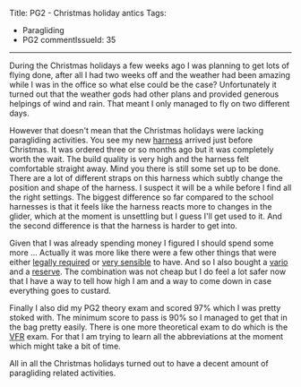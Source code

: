 Title: PG2 - Christmas holiday antics
Tags:
  - Paragliding
  - PG2
commentIssueId: 35
---

During the Christmas holidays a few weeks ago I was planning to get lots of flying done, after all I had two weeks off and the weather had been amazing while I was in the office so what else could be the case? Unfortunately it turned out that the weather gods had other plans and provided generous helpings of wind and rain. That meant I only managed to fly on two different days.

However that doesn't mean that the Christmas holidays were lacking paragliding activities. You see my new [harness](http://www.korteldesign.com/spip/?Karma-II-231) arrived just before Christmas. It was ordered three or so months ago but it was completely worth the wait. The build quality is very high and the harness felt comfortable straight away. Mind you there is still some set up to be done. There are a lot of different straps on this harness which subtly change the position and shape of the harness. I suspect it will be a while before I find all the right settings.
The biggest difference so far compared to the school harnesses is that it feels like the harness reacts more to changes in the glider, which at the moment is unsettling but I guess I'll get used to it. And the second difference is that the harness is harder to get into.

Given that I was already spending money I figured I should spend some more ... Actually it was more like there were a few other things that were either [legally required](http://en.wikipedia.org/wiki/Altimeter) or [very sensible](http://en.wikipedia.org/wiki/Parachute) to have. And so I also bought a [vario](http://www.brauniger.com/en/products/flight-instruments/iq-basic-gps/overview.html) and a [reserve](http://gingliders.com/rescue-systems/yeti-light-rescue/). The combination was not cheap but I do feel a lot safer now that I have a way to tell how high I am and a way to come down in case everything goes to custard.

Finally I also did my PG2 theory exam and scored 97% which I was pretty stoked with. The minimum score to pass is 90% so I managed to get that in the bag pretty easily. There is one more theoretical exam to do which is the [VFR](http://en.wikipedia.org/wiki/Visual_flight_rules) exam. For that I am trying to learn all the abbreviations at the moment which might take a bit of time.

All in all the Christmas holidays turned out to have a decent amount of paragliding related activities.
